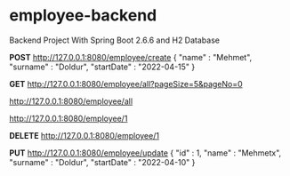# employee-backend
Backend Project With Spring Boot 2.6.6 and H2 Database

**POST**
http://127.0.0.1:8080/employee/create
{
    "name" : "Mehmet",
    "surname" : "Doldur",
    "startDate" : "2022-04-15"
}

**GET**
http://127.0.0.1:8080/employee/all?pageSize=5&pageNo=0

http://127.0.0.1:8080/employee/all

http://127.0.0.1:8080/employee/1

**DELETE**
http://127.0.0.1:8080/employee/1

**PUT**
http://127.0.0.1:8080/employee/update
{
    "id" : 1,
    "name" : "Mehmetx",
    "surname" : "Doldur",
    "startDate" : "2022-04-10"
}
